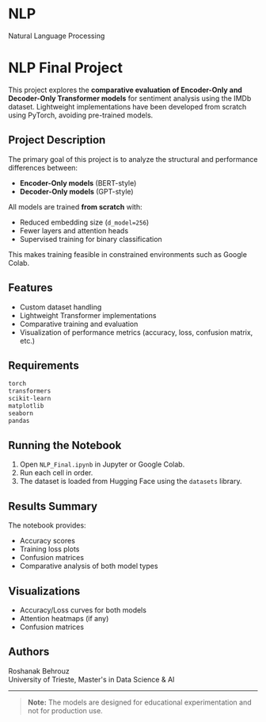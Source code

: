 # NLP
Natural Language Processing
# NLP Final Project

This project explores the **comparative evaluation of Encoder-Only and Decoder-Only Transformer models** for sentiment analysis using the IMDb dataset. Lightweight implementations have been developed from scratch using PyTorch, avoiding pre-trained models.

## Project Description

The primary goal of this project is to analyze the structural and performance differences between:
- **Encoder-Only models** (BERT-style)
- **Decoder-Only models** (GPT-style)

All models are trained **from scratch** with:
- Reduced embedding size (`d_model=256`)
- Fewer layers and attention heads
- Supervised training for binary classification

This makes training feasible in constrained environments such as Google Colab.

## Features

- Custom dataset handling
- Lightweight Transformer implementations
- Comparative training and evaluation
- Visualization of performance metrics (accuracy, loss, confusion matrix, etc.)

## Requirements

```bash
torch
transformers
scikit-learn
matplotlib
seaborn
pandas
```

## Running the Notebook

1. Open `NLP_Final.ipynb` in Jupyter or Google Colab.
2. Run each cell in order.
3. The dataset is loaded from Hugging Face using the `datasets` library.

## Results Summary

The notebook provides:
- Accuracy scores
- Training loss plots
- Confusion matrices
- Comparative analysis of both model types

## Visualizations

- Accuracy/Loss curves for both models
- Attention heatmaps (if any)
- Confusion matrices

## Authors

Roshanak Behrouz  
University of Trieste, Master's in Data Science & AI

---

> **Note:** The models are designed for educational experimentation and not for production use.

